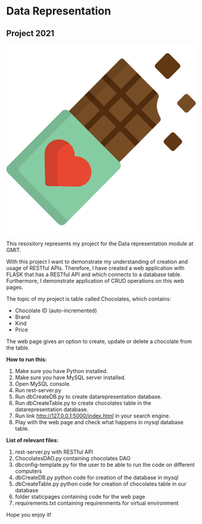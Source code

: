 # Data Representation
## Project 2021

![Chocolates](https://github.com/vukasm/data-rep/blob/master/staticpages/choco.png)

This resository represents my project for the Data representation module at GMIT.


With this project I want to demonstrate my understanding of creation and usage of RESTful APIs. Therefore, I have created a web application with FLASK that has a RESTful API and which connects to a database table. Furthermore, I demonstrate application of CRUD operations on this web pages.

The topic of my project is table called Chocolates, which contains:
- Chocolate ID (auto-incremented)
- Brand
- Kind
- Price

The web page gives an option to create, update or delete a chocolate from the table.

**How to run this:**

1. Make sure you have Python installed.
2. Make sure you have MySQL server installed.
3. Open MySQL console.
4. Run rest-server.py
5. Run dbCreateDB.py to create datarepresentation database.
6. Run dbCreateTable.py to create chocolates table in the datarepresentation database.
7. Run link http://127.0.0.1:5000/index.html in your search engine.
8. Play with the web page and check what happens in mysql database table.



**List of relevant files:**
1. rest-server.py with RESTful API
2. ChocolatesDAO.py containing chocolates DAO
3. dbconfig-template.py  for the user to be able to run the code on different computers
4. dbCreateDB.py python code for creation of the database in mysql
5. dbCreateTable.py python code for creation of chocolates table in our database
6. folder staticpages containing code for the web page
7. requirements.txt containing requirenments for virtual environment


Hope you enjoy it!